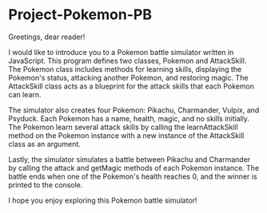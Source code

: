 # Project-Pokemon-PB

Greetings, dear reader!

I would like to introduce you to a Pokemon battle simulator written in JavaScript. This program defines two classes, Pokemon and AttackSkill. The Pokemon class includes methods for learning skills, displaying the Pokemon's status, attacking another Pokemon, and restoring magic. The AttackSkill class acts as a blueprint for the attack skills that each Pokemon can learn.

The simulator also creates four Pokemon: Pikachu, Charmander, Vulpix, and Psyduck. Each Pokemon has a name, health, magic, and no skills initially. The Pokemon learn several attack skills by calling the learnAttackSkill method on the Pokemon instance with a new instance of the AttackSkill class as an argument.

Lastly, the simulator simulates a battle between Pikachu and Charmander by calling the attack and getMagic methods of each Pokemon instance. The battle ends when one of the Pokemon's health reaches 0, and the winner is printed to the console.

I hope you enjoy exploring this Pokemon battle simulator!